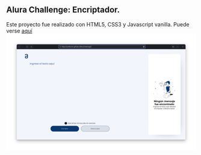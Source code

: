 ## Alura Challenge: Encriptador.

Este proyecto fue realizado con HTML5, CSS3 y Javascript vanilla. Puede verse [aquí](https://axelhuerta.github.io/AluraChallenge/)
![preview](https://github.com/AxelHuerta/AluraChallenge/blob/main/images/preview.png)
